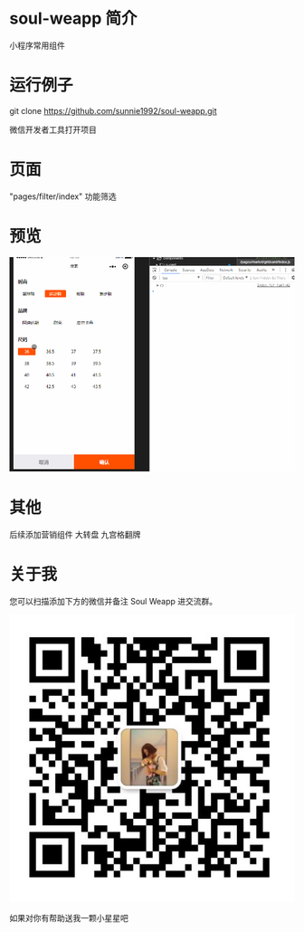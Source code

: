 # soul-weapp 简介
小程序常用组件

# 运行例子
git clone https://github.com/sunnie1992/soul-weapp.git

微信开发者工具打开项目

# 页面
"pages/filter/index"  功能筛选

# 预览

![](./page5.gif)

# 其他

后续添加营销组件
大转盘
九宫格翻牌

# 关于我

您可以扫描添加下方的微信并备注 Soul Weapp 进交流群。

![](./mine.jpg)

如果对你有帮助送我一颗小星星吧

